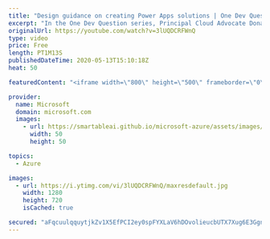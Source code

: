 ```yaml
---
title: "Design guidance on creating Power Apps solutions | One Dev Question: Dona Sarkar"
excerpt: "In the One Dev Question series, Principal Cloud Advocate Dona Sarkar gives some advice on creating Power App solutions.   For more information, visit: https://docs.microsoft.com/powerapps/maker/canvas-apps/get-started-test-drive/?WT.mc_id=onedevquestion-c9-donasa   Try Azure for free: https://aka.ms/TryAzure7"
originalUrl: https://youtube.com/watch?v=3lUQDCRFWnQ
type: video
price: Free
length: PT1M13S
publishedDateTime: 2020-05-13T15:10:18Z
heat: 50

featuredContent: "<iframe width=\"800\" height=\"500\" frameborder=\"0\" src=\"https://www.youtube.com/embed/3lUQDCRFWnQ\" allow=\"accelerometer; autoplay; encrypted-media; gyroscope; picture-in-picture\" allowfullscreen></iframe>"

provider:
  name: Microsoft
  domain: microsoft.com
  images:
    - url: https://smartableai.github.io/microsoft-azure/assets/images/organizations/microsoft.com-50x50.jpg
      width: 50
      height: 50

topics:
  - Azure

images:
  - url: https://i.ytimg.com/vi/3lUQDCRFWnQ/maxresdefault.jpg
    width: 1280
    height: 720
    isCached: true

secured: "aFqcuulqquytjkZv1X5EfPCI2ey0spFYXLaV6hDOvolieucbUTX7Xug6E3GgnZjvA/ZXtDCTNwFfqE8WXsPYVdUU8e0NHt2kDEtWVxV3SLfSGLlsgQrGM6dEEke8/1jhf0j7/uSabT/4y118sqAauZWyELr6n2GbvJo4/t69kJxdctXuD1isKoHJpDl1m3SpC7irE3Z5Nw5TMKIkk9j7nUajttxse/uHmNoOaNt/FdqoHLBt6zNf02pKANJdy7kpZJv7bO/iiV7RYG+WaHtqDcx/CUWkqb7v8xBevONH+W80VLmidMqeB8UbEoYWmvHIRGyXIYI9QOpBfASfIwC1pRkd9UDbBMEVox64uzoS0PX+GLFsR9FO64N++Bb6YERvmM3oi2JQns9oH/dU07rrxWkMvuZPHqdtyhQax9hBRQc=;cLgjZQO3imXwycxUw/y9Yg=="
---
```


